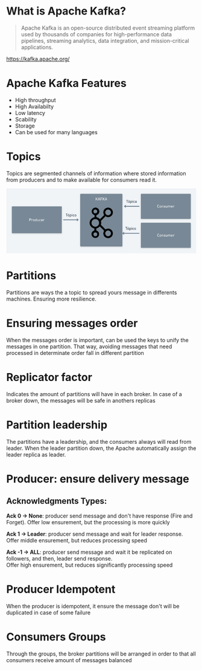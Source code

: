 # What is Apache Kafka?
> Apache Kafka is an open-source distributed event streaming platform used by thousands of companies for high-performance data pipelines, streaming analytics, data integration, and mission-critical applications.

https://kafka.apache.org/

# Apache Kafka Features
- High throughput
- High Availabilty
- Low latency
- Scability
- Storage
- Can be used for many languages

# Topics
Topics are segmented channels of information where stored information from producers and to make available for consumers read it.

![](./images/topics.png)

# Partitions
Partitions are ways the a topic to spread yours message in differents machines. Ensuring more resilience.


# Ensuring messages order
When the messages order is important, can be used the keys to unify the messages in one partition. That way, avoiding messages that need processed in determinate order fall in different partition

# Replicator factor
Indicates the amount of partitions will have in each broker. In case of a broker down, the messages will be safe in anothers replicas

# Partition leadership
The partitions have a leadership, and the consumers always will read from leader. When the leader partition down, the Apache automatically assign the leader replica as leader.

# Producer: ensure delivery message

## Acknowledgments Types:
**Ack 0 -> None**: producer send message and don't have response (Fire and Forget). 
Offer low ensurement, but the processing is more quickly

**Ack 1 -> Leader**: producer send message and wait for leader response.  
Offer middle ensurement, but reduces processing speed

**Ack -1 -> ALL**: producer send message and wait it be replicated on followers, and then, leader send response.  
Offer high ensurement, but reduces significantly processing speed

# Producer Idempotent
When the producer is idempotent, it ensure the message don't will be duplicated in case of some failure

# Consumers Groups
Through the groups, the broker partitions will be arranged in order to that all consumers receive amount of messages balanced 